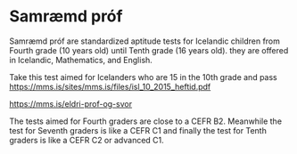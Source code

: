 # Samræmd próf

Samræmd próf are standardized aptitude tests for Icelandic children from Fourth grade (10 years old) until Tenth grade (16 years old). they are offered in Icelandic, Mathematics, and English. 

Take this test aimed for Icelanders who are 15 in the 10th grade and pass https://mms.is/sites/mms.is/files/isl_10_2015_heftid.pdf

https://mms.is/eldri-prof-og-svor

The tests aimed for Fourth graders are close to a CEFR B2. Meanwhile the test for Seventh graders is like a CEFR C1 and finally the test for Tenth graders is like a CEFR C2 or advanced C1. 